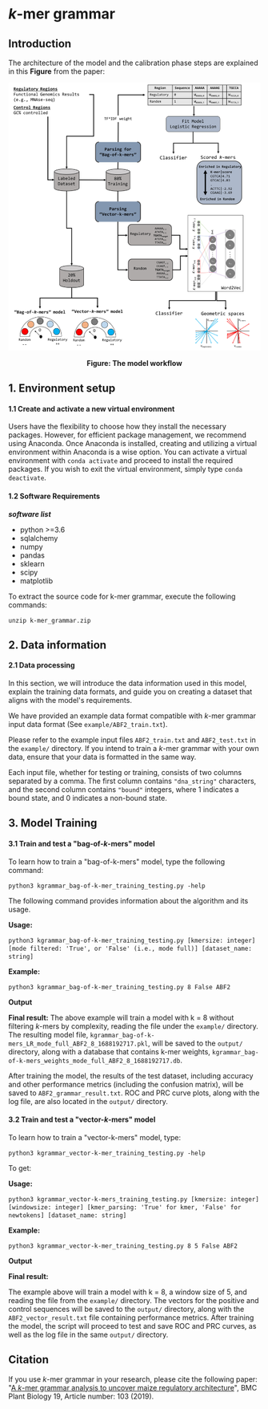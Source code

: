 # *k*-mer grammar

## Introduction
The architecture of the model and the calibration phase steps are explained in this **Figure** from the paper:

<p align="center">
<img src="kmer_grammar.jpg">
</p>
<p align="center"><b>Figure: The model workflow</b></p>

## 1. Environment setup

#### 1.1 Create and activate a new virtual environment

Users have the flexibility to choose how they install the necessary packages. However, for efficient package management, we recommend using Anaconda. Once Anaconda is installed, creating and utilizing a virtual environment within Anaconda is a wise option. You can activate a virtual environment with `conda activate` and proceed to install the required packages. If you wish to exit the virtual environment, simply type `conda deactivate`.

#### 1.2 Software Requirements

***software list***
- python >=3.6
- sqlalchemy
- numpy 
- pandas
- sklearn
- scipy 
- matplotlib

To extract the source code for k-mer grammar, execute the following commands:

```
unzip k-mer_grammar.zip
```

## 2. Data information

#### 2.1 Data processing

In this section, we will introduce the data information used in this model, explain the training data formats, and guide you on creating a dataset that aligns with the model's requirements.

We have provided an example data format compatible with *k*-mer grammar input data format (See `example/ABF2_train.txt`).

Please refer to the example input files `ABF2_train.txt` and `ABF2_test.txt` in the `example/` directory. If you intend to train a *k*-mer grammar with your own data, ensure that your data is formatted in the same way.

Each input file, whether for testing or training, consists of two columns separated by a comma. The first column contains `"dna_string"` characters, and the second column contains `"bound"` integers, where 1 indicates a bound state, and 0 indicates a non-bound state.


## 3. Model Training  
#### 3.1 Train and test a "bag-of-*k*-mers" model
To learn how to train a "bag-of-k-mers" model, type the following command:

```
python3 kgrammar_bag-of-k-mer_training_testing.py -help
```
The following command provides information about the algorithm and its usage.

**Usage:**
``` 
python3 kgrammar_bag-of-k-mer_training_testing.py [kmersize: integer] [mode filtered: 'True', or 'False' (i.e., mode full)] [dataset_name: string]
```
**Example:**
``` 
python3 kgrammar_bag-of-k-mer_training_testing.py 8 False ABF2
```

**Output**

**Final result:** 
The above example will train a model with k = 8 without filtering *k*-mers by complexity, reading the file under the `example/` directory. The resulting model file, `kgrammar_bag-of-k-mers_LR_mode_full_ABF2_8_1688192717.pkl`, will be saved to the `output/` directory, along with a database that contains k-mer weights, `kgrammar_bag-of-k-mers_weights_mode_full_ABF2_8_1688192717.db`.

After training the model, the results of the test dataset, including accuracy and other performance metrics (including the confusion matrix), will be saved to `ABF2_grammar_result.txt`. ROC and PRC curve plots, along with the log file, are also located in the `output/` directory.


#### 3.2 Train and test a "vector-*k*-mers" model

To learn how to train a "vector-k-mers" model, type:

```
python3 kgrammar_vector-k-mer_training_testing.py -help
```
To get:

**Usage:**
```
python3 kgrammar_vector-k-mers_training_testing.py [kmersize: integer] [windowsize: integer] [kmer_parsing: 'True' for kmer, 'False' for newtokens] [dataset_name: string]
```
**Example:**
```
python3 kgrammar_vector-k-mer_training_testing.py 8 5 False ABF2
```
**Output**

**Final result:** 

The example above will train a model with k = 8, a window size of 5, and reading the file from the `example/` directory. The vectors for the positive and control sequences will be saved to the `output/` directory, along with the `ABF2_vector_result.txt` file containing performance metrics. After training the model, the script will proceed to test and save ROC and PRC curves, as well as the log file in the same `output/` directory.

## Citation

If you use *k*-mer grammar in your research, please cite the following paper:</br>
"[A *k*-mer grammar analysis to uncover maize regulatory architecture](https://www.nature.com/articles/nbt.3300)",
BMC Plant Biology 19, Article number: 103 (2019).<br/>
